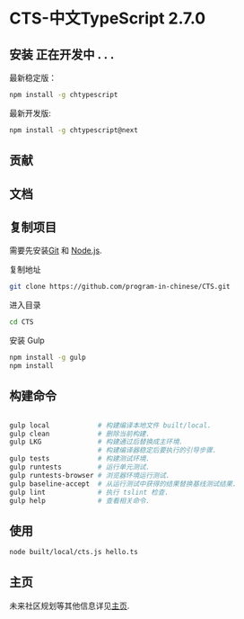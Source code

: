 # CTS-中文TypeScript 2.7.0

## 安装 正在开发中 . . .

最新稳定版：

```bash
npm install -g chtypescript
```

最新开发版:

```bash
npm install -g chtypescript@next
```

## 贡献

## 文档

## 复制项目

需要先安装[Git](https://git-scm.com/downloads) 和 [Node.js](https://nodejs.org/).

复制地址

```bash
git clone https://github.com/program-in-chinese/CTS.git
```

进入目录

```bash
cd CTS
```

安装 Gulp

```bash
npm install -g gulp
npm install
```

## 构建命令

```bash

gulp local            # 构建编译本地文件 built/local.
gulp clean            # 删除当前构建.
gulp LKG              # 构建通过后替换成主环境.
                      # 构建编译器稳定后要执行的引导步骤.
gulp tests            # 构建测试环境.
gulp runtests         # 运行单元测试.
gulp runtests-browser # 浏览器环境运行测试.
gulp baseline-accept  # 从运行测试中获得的结果替换基线测试结果.
gulp lint             # 执行 tslint 检查.
gulp help             # 查看相关命令.
```

## 使用

```bash
node built/local/cts.js hello.ts
```

## 主页

未来社区规划等其他信息详见[主页](https://github.com/program-in-chinese/CTS/wiki/Home).
